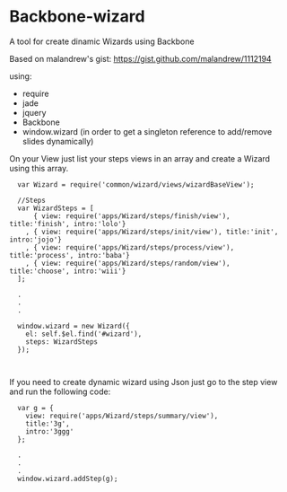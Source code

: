 Backbone-wizard
===================

A tool for create dinamic Wizards using Backbone

Based on malandrew's gist: https://gist.github.com/malandrew/1112194

using:
- require
- jade
- jquery
- Backbone
- window.wizard (in order to get a singleton reference to add/remove slides dynamically)



On your View just list your steps views in an array and create a Wizard using this array.

```
  var Wizard = require('common/wizard/views/wizardBaseView');
  
  //Steps
  var WizardSteps = [
      { view: require('apps/Wizard/steps/finish/view'), title:'finish', intro:'lolo'}
    , { view: require('apps/Wizard/steps/init/view'), title:'init', intro:'jojo'}
    , { view: require('apps/Wizard/steps/process/view'), title:'process', intro:'baba'}
    , { view: require('apps/Wizard/steps/random/view'), title:'choose', intro:'wiii'}
  ];
  
  .
  .
  .
  
  window.wizard = new Wizard({
    el: self.$el.find('#wizard'),
    steps: WizardSteps
  });
  
  
```

If you need to create dynamic wizard using Json just go to the step view and run the following code:

```
  var g = {
    view: require('apps/Wizard/steps/summary/view'),
    title:'3g',
    intro:'3ggg'
  };

  .
  .
  .
  window.wizard.addStep(g);
```

